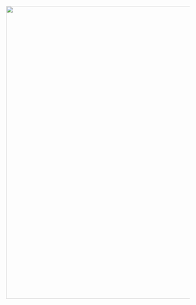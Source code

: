 <img src="https://github.com/user-attachments/assets/52d91fb7-ba9d-43f9-a42f-dc107b3d4446" width="800px" />
